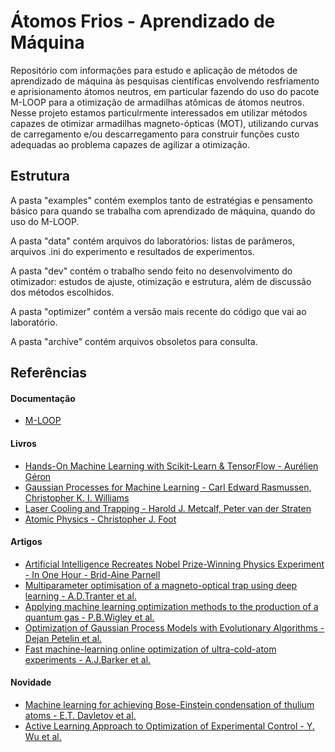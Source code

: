 # Átomos Frios - Aprendizado de Máquina

Repositório com informações para estudo e aplicação de métodos de aprendizado de máquina às pesquisas científicas envolvendo resfriamento e aprisionamento átomos neutros, em particular fazendo do uso do pacote M-LOOP para a otimização de armadilhas atômicas de átomos neutros. Nesse projeto estamos particulrmente interessados em utilizar métodos capazes de otimizar armadilhas magneto-ópticas (MOT), utilizando curvas de carregamento e/ou descarregamento para construir funções custo adequadas ao problema capazes de agilizar a otimização.

## Estrutura

A pasta "examples" contém exemplos tanto de estratégias e pensamento básico para quando se trabalha com aprendizado de máquina, quando do uso do M-LOOP.

A pasta "data" contém arquivos do laboratórios: listas de parâmeros, arquivos .ini do experimento e resultados de experimentos.

A pasta "dev" contém o trabalho sendo feito no desenvolvimento do otimizador: estudos de ajuste, otimização e estrutura, além de discussão dos métodos escolhidos.

A pasta "optimizer" contém a versão mais recente do código que vai ao laboratório.

A pasta "archive" contém arquivos obsoletos para consulta.

## Referências

#### Documentação
* [M-LOOP](https://m-loop.readthedocs.io/en/latest/)

#### Livros
* [Hands-On Machine Learning with Scikit-Learn & TensorFlow - Aurélien Géron](https://drive.google.com/open?id=130Yp2pWxVWOr7Y2VSxvhuJfx50KmEVHg)
* [Gaussian Processes for Machine Learning - Carl Edward Rasmussen, Christopher K. I. Williams](http://www.gaussianprocess.org/gpml/chapters/)
* [Laser Cooling and Trapping - Harold J. Metcalf, Peter van der Straten](https://drive.google.com/open?id=13_6TblpTbWlXYGTCL8_I03WixHL4QX1Y)
* [Atomic Physics - Christopher J. Foot](https://drive.google.com/open?id=18QmC9dSgkgx3EOkSHDjA4_TSqo-THQgM)

#### Artigos
* [Artificial Intelligence Recreates Nobel Prize-Winning Physics Experiment - In One Hour - 
Brid-Aine Parnell](https://www.forbes.com/sites/bridaineparnell/2016/05/17/ai-recreates-nobel-prize-physics-experiment/#639e1bcc6678)
* [Multiparameter optimisation of a magneto-optical trap using deep learning - A.D.Tranter et al.](https://www.nature.com/articles/s41467-018-06847-1)
* [Applying machine learning optimization methods to the production of a quantum gas - P.B.Wigley et al.](https://www.nature.com/articles/srep25890)
* [Optimization of Gaussian Process Models with Evolutionary Algorithms - Dejan Petelin et al.](https://drive.google.com/open?id=1bfGtHSIrEl6H9_RkM0JhqkreC8d4EUsM)
* [Fast machine-learning online optimization of ultra-cold-atom experiments - A.J.Barker et al.](https://doi.org/10.1088/2632-2153/ab6432)

#### Novidade
* [Machine learning for achieving Bose-Einstein condensation of thulium atoms - E.T. Davletov et al.](https://journals.aps.org/pra/abstract/10.1103/PhysRevA.102.011302)
* [Active Learning Approach to Optimization of Experimental Control - Y. Wu et al.](https://doi.org/10.1088/0256-307X/37/10/103201)
